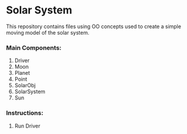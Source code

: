 # Solar System
This repository contains files using OO concepts used to create a simple moving model of the solar system. 

### Main Components:

1) Driver
2) Moon
3) Planet
4) Point
5) SolarObj
6) SolarSystem
7) Sun

### Instructions:
1) Run Driver